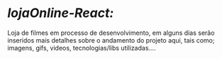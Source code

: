 # *lojaOnline-React:*

Loja de filmes em processo de desenvolvimento, em alguns dias serão inseridos mais detalhes sobre o andamento do projeto aqui, tais como; imagens, gifs, videos, tecnologias/libs utilizadas....
